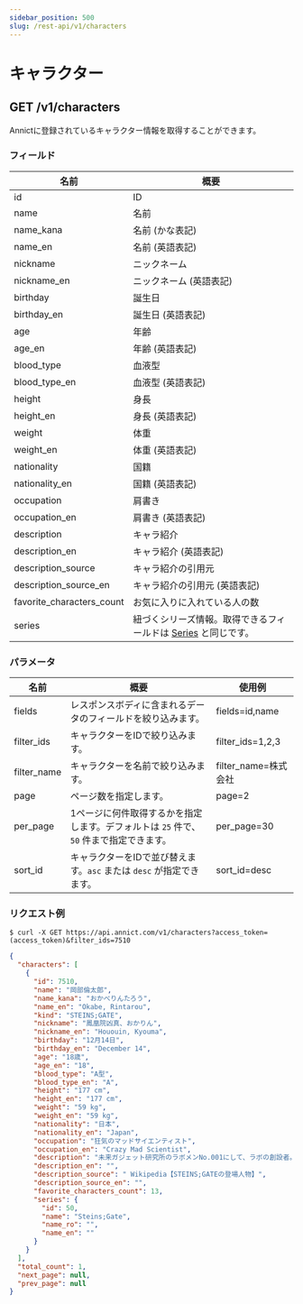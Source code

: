 ```yaml
---
sidebar_position: 500
slug: /rest-api/v1/characters
---
```


# キャラクター

## GET /v1/characters

Annictに登録されているキャラクター情報を取得することができます。

### フィールド

| 名前 | 概要 |
| --- | --- |
| id | ID |
| name | 名前 |
| name_kana | 名前 (かな表記) |
| name_en | 名前 (英語表記) |
| nickname | ニックネーム |
| nickname_en | ニックネーム (英語表記) |
| birthday | 誕生日 |
| birthday_en | 誕生日 (英語表記) |
| age | 年齢 |
| age_en | 年齢 (英語表記) |
| blood_type | 血液型 |
| blood_type_en | 血液型 (英語表記) |
| height | 身長 |
| height_en | 身長 (英語表記) |
| weight | 体重 |
| weight_en | 体重 (英語表記) |
| nationality | 国籍 |
| nationality_en | 国籍 (英語表記) |
| occupation | 肩書き |
| occupation_en | 肩書き (英語表記) |
| description | キャラ紹介 |
| description_en | キャラ紹介 (英語表記) |
| description_source | キャラ紹介の引用元 |
| description_source_en | キャラ紹介の引用元 (英語表記) |
| favorite_characters_count | お気に入りに入れている人の数 |
| series | 紐づくシリーズ情報。取得できるフィールドは [Series](series.md) と同じです。 |

### パラメータ

| 名前 | 概要 | 使用例 |
| --- | --- | --- |
| fields | レスポンスボディに含まれるデータのフィールドを絞り込みます。 | fields=id,name |
| filter_ids | キャラクターをIDで絞り込みます。 | filter_ids=1,2,3 |
| filter_name | キャラクターを名前で絞り込みます。 | filter_name=株式会社 |
| page | ページ数を指定します。 | page=2 |
| per_page | 1ページに何件取得するかを指定します。デフォルトは `25` 件で、`50` 件まで指定できます。 | per_page=30 |
| sort_id | キャラクターをIDで並び替えます。`asc` または `desc` が指定できます。 | sort_id=desc |

### リクエスト例

```
$ curl -X GET https://api.annict.com/v1/characters?access_token=(access_token)&filter_ids=7510
```

```json
{
  "characters": [
    {
      "id": 7510,
      "name": "岡部倫太郎",
      "name_kana": "おかべりんたろう",
      "name_en": "Okabe, Rintarou",
      "kind": "STEINS;GATE",
      "nickname": "鳳凰院凶真、おかりん",
      "nickname_en": "Hououin, Kyouma",
      "birthday": "12月14日",
      "birthday_en": "December 14",
      "age": "18歳",
      "age_en": "18",
      "blood_type": "A型",
      "blood_type_en": "A",
      "height": "177 cm",
      "height_en": "177 cm",
      "weight": "59 kg",
      "weight_en": "59 kg",
      "nationality": "日本",
      "nationality_en": "Japan",
      "occupation": "狂気のマッドサイエンティスト",
      "occupation_en": "Crazy Mad Scientist",
      "description": "未来ガジェット研究所のラボメンNo.001にして、ラボの創設者。東京電機大学1年生。まゆりや橋田からは「オカリン」と呼ばれている。実家は青果店。",
      "description_en": "",
      "description_source": " Wikipedia【STEINS;GATEの登場人物】",
      "description_source_en": "",
      "favorite_characters_count": 13,
      "series": {
        "id": 50,
        "name": "Steins;Gate",
        "name_ro": "",
        "name_en": ""
      }
    }
  ],
  "total_count": 1,
  "next_page": null,
  "prev_page": null
}
```

